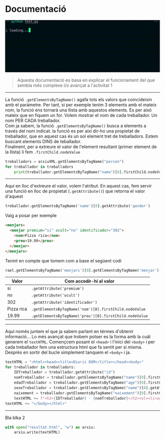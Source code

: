 # Documentació
![Hola](https://raw.githubusercontent.com/marcjaengarrido/daw/main/m4/uf2/activitat1/python.gif)
> Aquesta documentació es basa en explicar el funcionament del que sembla més complexe i/o avançat a l'activitat 1
---
La funció `.getElementsByTagName()` agafa tots els valors que coincideixin amb el parámetre. Per tant, si per exemple tenim 3 elements amb el mateix nom, la funció ens tornarà una llista amb aquestos elements.
Es per això mateix que en fiquem un for. Volem mostrar el nom de cada treballador. Un nom PER CADA treballador. 
<br>Com ja sabem, la funció `.getElementsByTagName()` busca a elements a través del nom indicat. la funció es per així dir-ho una propietat de treballador, que en aquest cas és un sol element tret de treballadors. Estem buscant elements DINS de teballador.
<br>Finalment, per a extreure el valor de l'element resultant (primer element de la llista) li fem `.firstChild.nodeValue`
```py
treballadors = arxiuXML.getElementsByTagName("person")
for treballador in treballadors
    print(treballador.getElementsByTagName("name")[0].firstChild.nodeValue)
```
---
Aquí en lloc d'extreure el valor, volem l'atribut. En aquest cas, fem servir una funció en lloc de propietat (`.getAttribute()`) que retorna el valor d'aquest
```py
treballador.getElementsByTagName('name')[0].getAttribute('gender')
```
Vaig a posar per exemple
```html
<menjars>
  <menjar premium="si" ocult="no" identificador="302">
    <nom>Pizza rica</nom>
    <preu>19.99</preu>
  </menjar>
</menjars>
```
Tenint en compte que tomem com a base el següent codi
```py
rael.getElementsByTagName('menjars')[0].getElementsByTagName('menjar')[0]
```
| Valor | Com accedir-hi al valor |
| ----------------------- | ----------------------- |
|si| `.getAttribute('premium')` |
|no| `.getAttribute('ocult')` |
|302| `.getAttribute('identificador')` |
|Pizza rica| `.getElementsByTagName('nom')[0].firstChild.nodeValue` |
|19.99| `.getElementsByTagName('preu')[0].firstChild.nodeValue` |

---
Aquí només juntem el que ja sabem parlant en térmes d'obtenir informació... Lo més avançat que trobem potser es la forma amb la cuál generem el `textHTML`. Començcem posant el `<head>` i l'inici del `<body>` i per cada treballador fem una estructura html que fa sentit per si misma. Després en sortir del bucle simplement tanquem el `<body>` i ja.
```py
textHTML = "<html><head><title>Diaris DOM</title></head><body>"
for treballador in treballadors:
    IDTreballador = treballador.getAttribute("id")
    nomTreballador = treballador.getElementsByTagName("name")[0].firstChild.nodeValue
    edadTreballador = treballador.getElementsByTagName("age")[0].firstChild.nodeValue
    sexeTreballador = treballador.getElementsByTagName("name")[0].getAttribute("gender")
    naixement = treballador.getElementsByTagName("naixement")[0].firstChild.nodeValue
    textHTML += f"<h2>{IDTreballador} - {nomTreballador}</h2><ul><li>age - {edadTreballador}</li><li>sex - {sexeTreballador}</li><li>naixement - {naixement}</li></ul>"
textHTML += "</body></html>"
```
---
Bla blka 2
```py
with open("resultat.html", "w") as arxiu:
    arxiu.write(textHTML)
```
